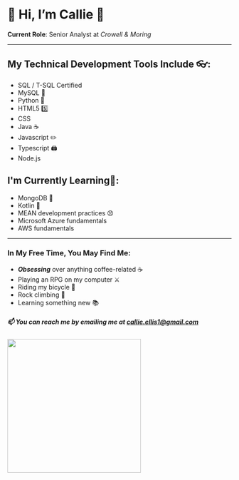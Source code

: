 # 👋 Hi, I’m Callie 🖤

**Current Role**: Senior Analyst at _Crowell & Moring_
____________________________________

## My Technical Development Tools Include 👓:
- SQL / T-SQL Certified
- MySQL 🐬
- Python 🐍
- HTML5 5️⃣
- CSS
- Java ☕
- Javascript ✏️
- Typescript 🖨️
- Node.js

## I'm Currently Learning🌱:
- MongoDB 🐢
- Kotlin 🤖
- MEAN development practices 😠
- Microsoft Azure fundamentals
- AWS fundamentals

----------------

### In My Free Time, You May Find Me:
 - ***Obsessing*** over anything coffee-related ☕
 - Playing an RPG on my computer ⚔️
 - Riding my bicycle 🚴
 - Rock climbing 🧗
 - Learning something new 📚

##### 📫 You can reach me by emailing me at callie.ellis1@gmail.com

<img align= "left" height="300em" src="https://github-readme-stats.vercel.app/api?username=callieellis1&show_icons=true&title_color=CC5A71&text_color=C89B7B&bg_color=34344A&border_color=FF006E&border_radius=3&hide_border=falsebg&&count_private=true&include_all_commits=true" />




<!---
callieellis1 is a ✨ special ✨ repository because its `README.md` (this file) appears on your GitHub profile.
You can click the Preview link to take a look at your changes.
--->
